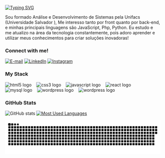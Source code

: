 <img align="right" alt="" height="300px" src="./me.png">

[![Typing SVG](https://readme-typing-svg.demolab.com?font=josefin+sans&weight=700&size=28&pause=1000&color=26F72DFF&random=false&width=435&height=40&lines=Ol%C3%A1%2C+eu+sou+o+Kleidson+Santos!+%F0%9F%91%BE%F0%9F%93%9A%F0%9F%92%99)](https://git.io/typing-svg)



<p align="left">Sou formado Análise e Desenvolvimento de Sistemas pela Unifacs (Universidade Salvador ), 
Me interesso tanto por front quanto por back-end, e minhas principais linguagens são  JavaScript, Php, Python. 
Eu estudo e me atualizo na área da tecnologia constantemente, pois adoro aprender e utilizar meus conhecimentos para criar soluções inovadoras!


<h3 align="left">Connect with me!</h3>

[![E-mail](https://img.shields.io/badge/-Email-000?style=for-the-badge&logo=microsoft-outlook&logoColor=4DD026FF&color:FFF)](mailto:kleidson.96@hotmail.com)
[![LinkedIn](https://img.shields.io/badge/-LinkedIn-000?style=for-the-badge&logo=linkedin&logoColor=4DD026FF&color:FFF)](https://www.linkedin.com/in/kleidsonsantos/)
[![Instagram](https://img.shields.io/badge/-Instagram-000?style=for-the-badge&logo=instagram&logoColor=4DD026FF&color:FFF)](https://www.instagram.com/kleidson96/)

<h3 align="left">My Stack</h3>

<div align="left">
  <img src="https://cdn.jsdelivr.net/gh/devicons/devicon/icons/html5/html5-original.svg" height="25" alt="html5 logo"  />
  <img width="8" />
  <img src="https://cdn.jsdelivr.net/gh/devicons/devicon/icons/css3/css3-original.svg" height="25" alt="css3 logo"  />
  <img width="8" />
  <img src="https://cdn.jsdelivr.net/gh/devicons/devicon/icons/javascript/javascript-plain.svg" height="25" alt="javascript logo"  />
  <img width="8" />
  <img src="https://cdn.jsdelivr.net/gh/devicons/devicon/icons/react/react-original.svg" height="25" alt="react logo"  />
  <img width="8" />
  <img src="https://cdn.jsdelivr.net/gh/devicons/devicon/icons/mysql/mysql-original.svg" height="25" alt="mysql logo"  />
  <img width="8" />
  <img src="https://cdn.jsdelivr.net/gh/devicons/devicon/icons/wordpress/wordpress-original.svg" height="25" alt="wordpress logo"  />
  <img width="8" />
  <img src="https://cdn.jsdelivr.net/gh/devicons/devicon/icons/trêsdsmax/trêsdsmax-original.svg" height="25" alt="wordpress logo" />
  
</div>


<h3>GitHub Stats</h3>

![GitHub stats](https://github-readme-stats-git-masterrstaa-rickstaa.vercel.app/api?username=kleidson96&hide_title=true&show_icons=true&include_all_commits=false&count_private=true&line_height=25&hide=issues&bg_color=000&title_color=FF00F6&text_color=FFF&border_radius=3&border_color=36123c&icon_color=FF00F6&theme=jolly)
[![Most Used Languages](https://github-readme-stats-git-masterrstaa-rickstaa.vercel.app/api/top-langs/?username=kleidson96&line_height=10&card_width=290&layout=compact&hide_title=false&count_private=true&langs_count=4&show_icons=true&title_color=FF00F6&hide=html,css&bg_color=000&text_color=8B8B8B&border_radius=3&border_color=561760&count_private=true)](https://github.com/mari4souza/github-readme-stats)
<br>


<picture>
  <source media="(prefers-color-scheme: dark)" srcset="https://raw.githubusercontent.com/kleidson96/kleidson96/output/github-contribution-grid-snake-dark.svg">
  <source media="(prefers-color-scheme: light)" srcset="https://raw.githubusercontent.com/kleidson96/kleidson96/output/github-contribution-grid-snake.svg">
  <img alt="github contribution grid snake animation" src="https://raw.githubusercontent.com/kleidson96/kleidson96/output/github-contribution-grid-snake.svg">
</picture>
<br><br>
